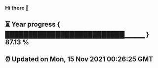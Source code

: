 ### Hi there 👋
⏳ Year progress { ██████████████████████████▁▁▁▁ } 87.13 %
---
⏰ Updated on Mon, 15 Nov 2021 00:26:25 GMT
---
